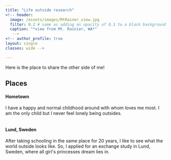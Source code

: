 ```yaml
---
title: "Life outside research"
<!-- header:
  image: /assets/images/MtRainer_view.jpg
  filter: 0.2 # same as adding an opacity of 0.3 to a black background
  caption: "*view from Mt. Rainier, WA*"
   -->
<!-- author_profile: true
layout: single
classes: wide -->

---
```


Here is the place to share the other side of me!

## Places

#### Hometown
I have a happy and normal childhood around with whom loves me most. I am the only child but I never feel lonely being outsides.

<figure style="width: 400px" class="align-center">
  <img src="/assets/images/gz.jpg" alt="">
</figure> 

#### Lund, Sweden
After taking schooling in the same place for 20 years, I like to see what the world outside looks like. So, I applied for an exchange study in Lund, Sweden, where all girl's princesses dream lies in.


